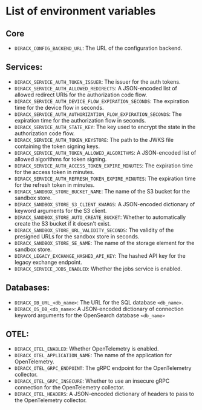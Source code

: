 # List of environment variables

## Core

- `DIRACX_CONFIG_BACKEND_URL`: The URL of the configuration backend.

## Services:

- `DIRACX_SERVICE_AUTH_TOKEN_ISSUER`: The issuer for the auth tokens.
- `DIRACX_SERVICE_AUTH_ALLOWED_REDIRECTS`: A JSON-encoded list of allowed redirect URIs for the authorization code
    flow.
- `DIRACX_SERVICE_AUTH_DEVICE_FLOW_EXPIRATION_SECONDS`: The expiration time for the device flow in seconds.
- `DIRACX_SERVICE_AUTH_AUTHORIZATION_FLOW_EXPIRATION_SECONDS`: The expiration time for the authorization flow in
    seconds.
- `DIRACX_SERVICE_AUTH_STATE_KEY`: The key used to encrypt the state in the authorization code flow.
- `DIRACX_SERVICE_AUTH_TOKEN_KEYSTORE`: The path to the JWKS file containing the token signing keys.
- `DIRACX_SERVICE_AUTH_TOKEN_ALLOWED_ALGORITHMS`: A JSON-encoded list of allowed algorithms for token signing.
- `DIRACX_SERVICE_AUTH_ACCESS_TOKEN_EXPIRE_MINUTES`: The expiration time for the access token in minutes.
- `DIRACX_SERVICE_AUTH_REFRESH_TOKEN_EXPIRE_MINUTES`: The expiration time for the refresh token in minutes.
- `DIRACX_SANDBOX_STORE_BUCKET_NAME`: The name of the S3 bucket for the sandbox store.
- `DIRACX_SANDBOX_STORE_S3_CLIENT_KWARGS`: A JSON-encoded dictionary of keyword arguments for the S3 client.
- `DIRACX_SANDBOX_STORE_AUTO_CREATE_BUCKET`: Whether to automatically create the S3 bucket if it doesn't exist.
- `DIRACX_SANDBOX_STORE_URL_VALIDITY_SECONDS`: The validity of the presigned URLs for the sandbox store in seconds.
- `DIRACX_SANDBOX_STORE_SE_NAME`: The name of the storage element for the sandbox store.
- `DIRACX_LEGACY_EXCHANGE_HASHED_API_KEY`: The hashed API key for the legacy exchange endpoint.
- `DIRACX_SERVICE_JOBS_ENABLED`: Whether the jobs service is enabled.

## Databases:

- `DIRACX_DB_URL_<db_name>`: The URL for the SQL database `<db_name>`.
- `DIRACX_OS_DB_<db_name>`: A JSON-encoded dictionary of connection keyword arguments for the OpenSearch database `<db_name>`

## OTEL:

- `DIRACX_OTEL_ENABLED`: Whether OpenTelemetry is enabled.
- `DIRACX_OTEL_APPLICATION_NAME`: The name of the application for OpenTelemetry.
- `DIRACX_OTEL_GRPC_ENDPOINT`: The gRPC endpoint for the OpenTelemetry collector.
- `DIRACX_OTEL_GRPC_INSECURE`: Whether to use an insecure gRPC connection for the OpenTelemetry collector.
- `DIRACX_OTEL_HEADERS`: A JSON-encoded dictionary of headers to pass to the OpenTelemetry collector.
